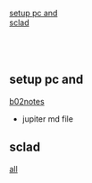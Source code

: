 [setup pc and](#setup-pc-and)  
[sclad](#sclad)  
[]()  
[]()  
[]()  
[]()  

## setup pc and
[b02notes](b02notes/d02pc.md)  
- jupiter md file

## sclad
[all](sclad/all.txt)  

